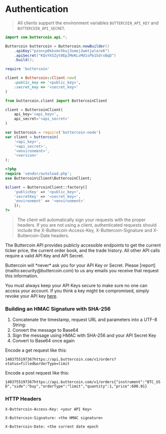 # Authentication

> All clients support the environment variables `BUTTERCOIN_API_KEY` and `BUTTERCOIN_API_SECRET`.

```java
import com.buttercoin.api.*;

Buttercoin buttercoin = Buttercoin.newBuilder()
    .apiKey("pzovcp0kkxmchkuj3smej2wmtjwlare6")
    .apiSecret("KQvYkSZyt0EpJMeKLvMd1sPb1SdrxBqD")
    .build();
```

```ruby
require 'buttercoin'

client = Buttercoin::Client.new(
    :public_key => '<public_key>',
    :secret_key => '<secret_key>'
)
```

```python
from buttercoin.client import ButtercoinClient

client = ButtercoinClient(
    api_key='<api_key>',
    api_secret='<api_secret>'
)
```

```javascript
var buttercoin = require('buttercoin-node')
var client = buttercoin(
    '<api_key>',
    '<api_secret>',
    '<environment>',
    '<version>'
);
```

```php
<?php
require 'vendor/autoload.php';
use Buttercoin\Client\ButtercoinClient;

$client = ButtercoinClient::factory([
    'publicKey' => '<public_key>',
    'secretKey' => '<secret_key>',
    'environment' => '<environment>' 
    ]);
?>
```
> The client will automatically sign your requests with the proper headers. If you are not using a client,
  authenticated requests should include the X-Buttercoin-Access-Key, X-Buttercoin-Signature and X-Buttercoin-Date headers.

The Buttercoin API provides publicly accessible endpoints to get the current ticker price, the current order book, and the trade history.
All other API calls require a valid API Key and API Secret.

<aside class="warning">
Buttercoin will *never* ask you for your API Key or Secret. Please [report](mailto:security@buttercoin.com) to us any emails you receive that
request this information.

You must always keep your API Keys secure to make sure no one can access your account.  If you think a key might be compromised, simply revoke
your API key [here](https://www.buttercoin.com/#/api).
</aside>

### Building an HMAC Signature with SHA-256

1. Concatenate the timestamp, request URL and parameters into a UTF-8 String:
2. Convert the message to Base64
3. Sign the message using HMAC with SHA-256 and your API Secret Key
4. Convert to Base64 once again

Encode a get request like this:

`1403755197367https://api.buttercoin.com/v1/orders?status=filled&orderType=limit`

Encode a post request like this:

`1403755197367https://api.buttercoin.com/v1/orders{"instrument":"BTC_USD","side":"buy","orderType":"limit","quantity":1,"price":600.01}`

### HTTP Headers

`X-Buttercoin-Access-Key: <your API Key>`

`X-Buttercoin-Signature: <the HMAC signature>`

`X-Buttercoin-Date: <the current date epoch`